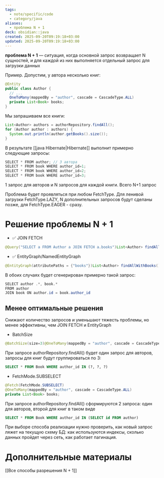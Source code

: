 ```yaml
---
tags:
  - note/specific/code
  - category/java
aliases:
  - проблема N + 1
deck: obsidian::java
created: 2025-09-20T09:19:18+03:00
updated: 2025-09-20T09:19:18+03:00
---
```


**проблема N + 1**
—
ситуация, когда основной запрос возвращает N сущностей, и для каждой из них выполняется отдельный запрос для загрузки данных

Пример. Допустим, у автора несколько книг:
```java
@Entity
public class Author {
  // ...
  OneToMany(mappedBy = "author", cascade = CascadeType.ALL)
  private List<Book> books;
}
```
Мы запрашиваем все книги:
```java
List<Author> authors = authorRepository.findAll();
for (Author author : authors) {   
  System.out.println(author.getBooks().size());
}

```
В результате [[java Hibernate|Hibernate]] выполнит примерно следующие запросы:
```java
SELECT * FROM author; // 3 автора
SELECT * FROM book WHERE author_id=1;
SELECT * FROM book WHERE author_id=2;
SELECT * FROM book WHERE author_id=3;

```
1 запрос для авторов и N запросов для каждой книги. Всего N+1 запрос

Проблема будет проявляться при любом FetchType. Для ленивой загрузки FetchType.LAZY, N дополнительных запросов будут сделаны позже, для FetchType.EAGER - сразу.

# Решение проблемы N + 1

- ✅ JOIN FETCH
```java
@Query("SELECT a FROM Author a JOIN FETCH a.books")List<Author> findAllWithBooks();

```
- ✅ EntityGraph/NamedEntityGraph
```java
@EntityGraph(attributePaths = {"books"})List<Author> findAllWithBooks();

```

В обоих случаях будет сгенерирован примерно такой запрос:
```java
SELECT author .*, book.*
FROM author 
JOIN book ON author.id = book.author_id

```

## Менее оптимальные решения

Снижают количество запросов и уменьшают тяжесть проблемы, но менее эффективны, чем JOIN FETCH и EntityGraph

- BatchSize
```java
@BatchSize(size=3)@OneToMany(mappedBy = "author", cascade = CascadeType.ALL)private List<Book> books;

```
При запросе authorRepository.findAll() будет один запрос для авторов, запросы для книг будут группироваться по 3:
```sql
SELECT * FROM Book WHERE author_id IN (?, ?, ?)

```

- FetchMode.SUBSELECT
```java
@Fetch(FetchMode.SUBSELECT)
@OneToMany(mappedBy = "author", cascade = CascadeType.ALL)
private List<Book> books;

```
При запросе authorRepository.findAll() сформируются 2 запроса: один для авторов, второй для книг в таком виде
```sql
SELECT * FROM Book WHERE author_id IN (SELECT id FROM author)

```

При выборе способа реализации нужно проверить, как новый запрос ляжет на текущую схему БД: как используются индексы, сколько данных пройдет через сеть, как работает пагинация.

# Дополнительные материалы
[[Все способы разрешения N + 1]]
